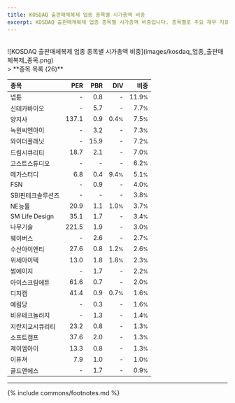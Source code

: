 ```yaml
---
title: KOSDAQ 출판매체복제 업종 종목별 시가총액 비중
excerpt: KOSDAQ 출판매체복제 업종 종목별 시가총액 비중입니다. 종목별로 주요 재무 지표를 함께 표시합니다.
---
```

<br>
![KOSDAQ 출판매체복제 업종 종목별 시가총액 비중](images/kosdaq_업종_출판매체복제_종목.png)
<br>
> **종목 목록 (26)**<a id="list"></a>

| **종목** | **PER** | **PBR** | **DIV** | **비중** |
| :------- | ------: | ------: | ------: | -------: |
| 넵튠 | - | 0.8 | - | 11.9<small>%</small> |
| 신테카바이오 | - | 5.7 | - | 7.7<small>%</small> |
| 양지사 | 137.1 | 0.9 | 0.4<small>%</small> | 7.5<small>%</small> |
| 녹원씨엔아이 | - | 3.2 | - | 7.3<small>%</small> |
| 와이더플래닛 | - | 15.9 | - | 7.2<small>%</small> |
| 드림시큐리티 | 18.7 | 2.1 | - | 7.0<small>%</small> |
| 고스트스튜디오 | - | - | - | 6.2<small>%</small> |
| 메가스터디 | 6.8 | 0.4 | 9.4<small>%</small> | 5.1<small>%</small> |
| FSN | - | 0.9 | - | 4.0<small>%</small> |
| SBI핀테크솔루션즈 | - | - | - | 3.8<small>%</small> |
| NE능률 | 20.9 | 1.1 | 1.0<small>%</small> | 3.7<small>%</small> |
| SM Life Design | 35.1 | 1.7 | - | 3.4<small>%</small> |
| 나무기술 | 221.5 | 1.9 | - | 3.0<small>%</small> |
| 웨이버스 | - | 2.6 | - | 2.7<small>%</small> |
| 수산아이앤티 | 27.6 | 0.8 | 1.2<small>%</small> | 2.6<small>%</small> |
| 위세아이텍 | 13.0 | 1.8 | 1.8<small>%</small> | 2.3<small>%</small> |
| 썸에이지 | - | 1.7 | - | 2.2<small>%</small> |
| 아이스크림에듀 | 61.6 | 0.7 | - | 2.0<small>%</small> |
| 디지캡 | 41.4 | 0.9 | 0.7<small>%</small> | 1.6<small>%</small> |
| 예림당 | - | 0.3 | - | 1.6<small>%</small> |
| 비유테크놀러지 | - | 1.3 | - | 1.4<small>%</small> |
| 지란지교시큐리티 | 23.2 | 0.8 | - | 1.3<small>%</small> |
| 소프트캠프 | 37.6 | 2.0 | - | 1.3<small>%</small> |
| 제이엠아이 | 13.3 | 0.8 | - | 1.3<small>%</small> |
| 이퓨쳐 | 7.9 | 1.0 | - | 1.0<small>%</small> |
| 골드앤에스 | - | 1.7 | - | 0.9<small>%</small> |

---
{% include commons/footnotes.md %}